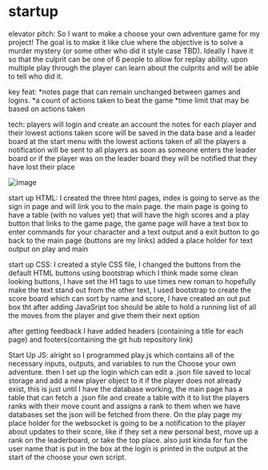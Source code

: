 # startup
elevator pitch:
So I want to make a choose your own adventure game for my project! The goal is to make it like clue where the objective is to solve a murder mystery (or some other who did it style case TBD). Ideally I have it so that the culprit can be one of 6 people to allow for replay ability. upon multiple play through the player can learn about the culprits and will be able to tell who did it.


key feat:
*notes page that can remain unchanged between games and logins.
*a count of actions taken to beat the game
*time limit that may be based on actions taken

tech: 
players will login and create an account 
the notes for each player and their lowest actions taken score will be saved in the data base 
and a leader board at the start menu with the lowest actions taken of all the players a notification will be sent to all players as soon as someone enters the leader board or if the player was on the leader board they will be notified that they have lost their place  

![image](https://github.com/pdporterman/startup/assets/144472299/75e72ba3-9ba2-4c05-878c-8aae4553a32b)


start up HTML: I created the three html pages, index is going to serve as the sign in page and will link you to the main page. the main page is going to have a table (with no values yet) that will have the high scores and a play button that links to the game page, the game page will have a text box to enter commands for your character and a text output and a exit button to go back to the main page (buttons are my links) added a place holder for text output on play and main

start up CSS: I created a style CSS file, I changed the buttons from the default HTML buttons using bootstrap which I think made some clean looking buttons, I have set the H1 tags to use times new roman to hopefully make the text stand out from the other text, I used bootstrap to create the score board which can sort by name and score, I have created an out put box tht after adding JavaSript too should be able to hold a running list of all the moves from the player and give them their next option 

after getting feedback I have added headers (containing a title for each page) and footers(containing the git hub repository link)

Start Up JS: alright so I programmed play.js which contains all of the necessary inputs, outputs, and variables to run the Choose your own adventure. then I set up the login which can edit a .json file saved to local storage and add a new player object to it if the player does not already exist, this is just until I have the database working, the main page has a table that can fetch a .json file and create a table with it to list the players ranks with their move count and assigns a rank to them when we have databases set the json will be fetched from there. On the play page my place holder for the websocket is going to be a notification to the player about updates to their score, like if they set a new personal best, move up a rank on the leaderboard, or take the top place. also just kinda for fun the user name that is put in the box at the login is printed in the output at the start of the choose your own script.    